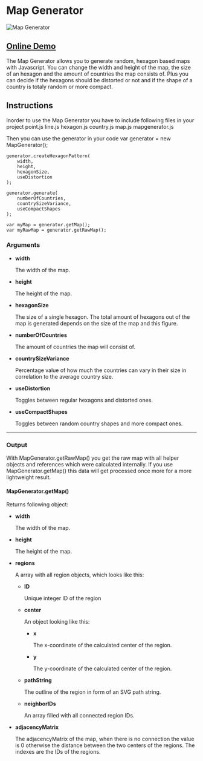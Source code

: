 Map Generator
====
![Map Generator](http://stravid.com/projects/mapgenerator/github-header.gif)

## [Online Demo](http://stravid.com/projects/mapgenerator/)
The Map Generator allows you to generate random, hexagon based maps with Javascript. You can change the width and height of the map, the size of an hexagon and the amount of countries the map consists of. Plus you can decide if the hexagons should be distorted or not and if the shape of a country is totaly random or more compact.

## Instructions
Inorder to use the Map Generator you have to include following files in your project
    point.js
    line.js
    hexagon.js
    country.js
    map.js
    mapgenerator.js

Then you can use the generator in your code
    var generator = new MapGenerator();
            
    generator.createHexagonPattern(
        width, 
        height, 
        hexagonSize, 
        useDistortion
    );
                
    generator.generate(
        numberOfCountries, 
        countrySizeVariance, 
        useCompactShapes
    );
            
    var myMap = generator.getMap();
    var myRawMap = generator.getRawMap();
    
### Arguments
* **width**

    The width of the map.

* **height**

    The height of the map.

* **hexagonSize**

    The size of a single hexagon. The total amount of hexagons out of the map is generated depends on the size of the map and this figure.

* **numberOfCountries**

    The amount of countries the map will consist of.

* **countrySizeVariance**

    Percentage value of how much the countries can vary in their size in correlation to the average country size.

* **useDistortion**

    Toggles between regular hexagons and distorted ones.

* **useCompactShapes**

    Toggles between random country shapes and more compact ones.

---
### Output
With MapGenerator.getRawMap() you get the raw map with all helper objects and references which were calculated internally. If you use MapGenerator.getMap() this data will get processed once more for a more lightweight result.

#### MapGenerator.getMap()
Returns following object:

* **width**

    The width of the map.

* **height**

    The height of the map.

* **regions**

    A array with all region objects, which looks like this:
    * **ID**
    
        Unique integer ID of the region
    * **center**
    
        An object looking like this: 
        * **x**
        
            The x-coordinate of the calculated center of the region.
        * **y**
        
            The y-coordinate of the calculated center of the region.
    * **pathString**
    
        The outline of the region in form of an SVG path string.
        
    * **neighborIDs**
    
        An array filled with all connected region IDs.
    
* **adjacencyMatrix**
    
    The adjacencyMatrix of the map, when there is no connection the value is 0 otherwise the distance between the two centers of the regions. The indexes are the IDs of the regions.